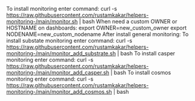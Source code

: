 To install monitoring enter command:
curl -s https://raw.githubusercontent.com/rustamkakar/helpers-monitoring-/main/monitor.sh | bash
When need a custom OWNER or HOSTNAME on dashboards:
export OWNER=new_custom_owner
export NODENAME=new_custom_nodename
After install general monitoring:
To install substate monitoring enter command:
curl -s https://raw.githubusercontent.com/rustamkakar/helpers-monitoring-/main/monitor_add_substrate.sh | bash
To install casper monitoring enter command:
curl -s https://raw.githubusercontent.com/rustamkakar/helpers-monitoring-/main/monitor_add_casper.sh | bash
To install cosmos monitoring enter command:
curl -s https://raw.githubusercontent.com/rustamkakar/helpers-monitoring-/main/monitor_add_cosmos.sh | bash

